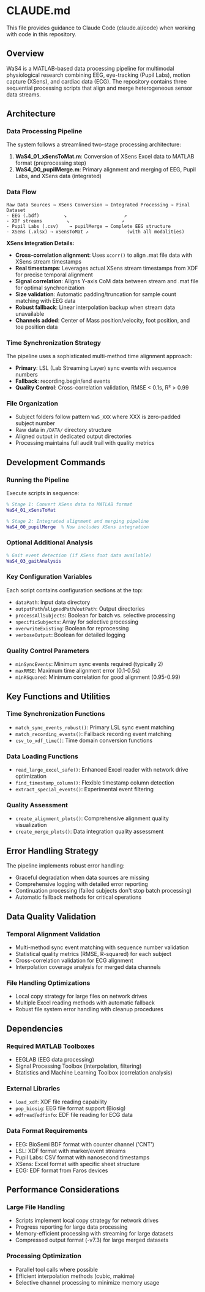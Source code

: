 # CLAUDE.md

This file provides guidance to Claude Code (claude.ai/code) when working with code in this repository.

## Overview

WaS4 is a MATLAB-based data processing pipeline for multimodal physiological research combining EEG, eye-tracking (Pupil Labs), motion capture (XSens), and cardiac data (ECG). The repository contains three sequential processing scripts that align and merge heterogeneous sensor data streams.

## Architecture

### Data Processing Pipeline
The system follows a streamlined two-stage processing architecture:

1. **WaS4_01_xSensToMat.m**: Conversion of XSens Excel data to MATLAB format (preprocessing step)
2. **WaS4_00_pupilMerge.m**: Primary alignment and merging of EEG, Pupil Labs, and XSens data (integrated)

### Data Flow
```
Raw Data Sources → XSens Conversion → Integrated Processing → Final Dataset
- EEG (.bdf)         ↘                     ↗
- XDF streams         ↘                   ↗
- Pupil Labs (.csv)    → pupilMerge → Complete EEG structure  
- XSens (.xlsx) → xSensToMat ↗              (with all modalities)
```

**XSens Integration Details:**
- **Cross-correlation alignment**: Uses `xcorr()` to align .mat file data with XSens stream timestamps  
- **Real timestamps**: Leverages actual XSens stream timestamps from XDF for precise temporal alignment
- **Signal correlation**: Aligns Y-axis CoM data between stream and .mat file for optimal synchronization
- **Size validation**: Automatic padding/truncation for sample count matching with EEG data
- **Robust fallback**: Linear interpolation backup when stream data unavailable
- **Channels added**: Center of Mass position/velocity, foot position, and toe position data

### Time Synchronization Strategy
The pipeline uses a sophisticated multi-method time alignment approach:
- **Primary**: LSL (Lab Streaming Layer) sync events with sequence numbers
- **Fallback**: recording.begin/end events
- **Quality Control**: Cross-correlation validation, RMSE < 0.1s, R² > 0.99

### File Organization
- Subject folders follow pattern `WaS_XXX` where XXX is zero-padded subject number
- Raw data in `/DATA/` directory structure
- Aligned output in dedicated output directories
- Processing maintains full audit trail with quality metrics

## Development Commands

### Running the Pipeline
Execute scripts in sequence:
```matlab
% Stage 1: Convert XSens data to MATLAB format
WaS4_01_xSensToMat

% Stage 2: Integrated alignment and merging pipeline
WaS4_00_pupilMerge  % Now includes XSens integration
```

### Optional Additional Analysis
```matlab
% Gait event detection (if XSens foot data available)
WaS4_03_gaitAnalysis
```

### Key Configuration Variables
Each script contains configuration sections at the top:
- `dataPath`: Input data directory
- `outputPath`/`alignedPath`/`outPath`: Output directories
- `processAllSubjects`: Boolean for batch vs. selective processing
- `specificSubjects`: Array for selective processing
- `overwriteExisting`: Boolean for reprocessing
- `verboseOutput`: Boolean for detailed logging

### Quality Control Parameters
- `minSyncEvents`: Minimum sync events required (typically 2)
- `maxRMSE`: Maximum time alignment error (0.1-0.5s)
- `minRSquared`: Minimum correlation for good alignment (0.95-0.99)

## Key Functions and Utilities

### Time Synchronization Functions
- `match_sync_events_robust()`: Primary LSL sync event matching
- `match_recording_events()`: Fallback recording event matching
- `csv_to_xdf_time()`: Time domain conversion functions

### Data Loading Functions
- `read_large_excel_safe()`: Enhanced Excel reader with network drive optimization
- `find_timestamp_column()`: Flexible timestamp column detection
- `extract_special_events()`: Experimental event filtering

### Quality Assessment
- `create_alignment_plots()`: Comprehensive alignment quality visualization
- `create_merge_plots()`: Data integration quality assessment

## Error Handling Strategy

The pipeline implements robust error handling:
- Graceful degradation when data sources are missing
- Comprehensive logging with detailed error reporting
- Continuation processing (failed subjects don't stop batch processing)
- Automatic fallback methods for critical operations

## Data Quality Validation

### Temporal Alignment Validation
- Multi-method sync event matching with sequence number validation
- Statistical quality metrics (RMSE, R-squared) for each subject
- Cross-correlation validation for ECG alignment
- Interpolation coverage analysis for merged data channels

### File Handling Optimizations
- Local copy strategy for large files on network drives
- Multiple Excel reading methods with automatic fallback
- Robust file system error handling with cleanup procedures

## Dependencies

### Required MATLAB Toolboxes
- EEGLAB (EEG data processing)
- Signal Processing Toolbox (interpolation, filtering)
- Statistics and Machine Learning Toolbox (correlation analysis)

### External Libraries
- `load_xdf`: XDF file reading capability
- `pop_biosig`: EEG file format support (Biosig)
- `edfread`/`edfinfo`: EDF file reading for ECG data

### Data Format Requirements
- EEG: BioSemi BDF format with counter channel ('CNT')
- LSL: XDF format with marker/event streams
- Pupil Labs: CSV format with nanosecond timestamps
- XSens: Excel format with specific sheet structure
- ECG: EDF format from Faros devices

## Performance Considerations

### Large File Handling
- Scripts implement local copy strategy for network drives
- Progress reporting for large data processing
- Memory-efficient processing with streaming for large datasets
- Compressed output format (-v7.3) for large merged datasets

### Processing Optimization
- Parallel tool calls where possible
- Efficient interpolation methods (cubic, makima)
- Selective channel processing to minimize memory usage
